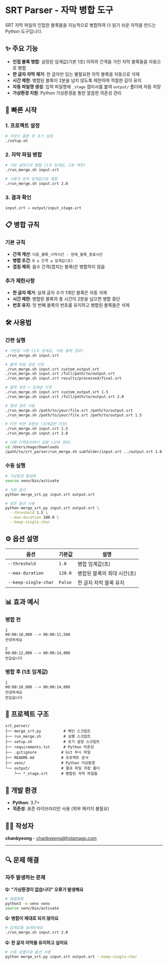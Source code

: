 # SRT Parser - 자막 병합 도구

SRT 자막 파일의 인접한 블록들을 지능적으로 병합하여 더 읽기 쉬운 자막을 만드는 Python 도구입니다.

## ✨ 주요 기능

- **인접 블록 병합**: 설정된 임계값(기본 1초) 이하의 간격을 가진 자막 블록들을 자동으로 병합
- **한 글자 자막 제거**: 한 글자만 있는 불필요한 자막 블록을 자동으로 삭제
- **시간 제한**: 병합된 블록이 2분을 넘지 않도록 제한하여 적절한 길이 유지
- **자동 파일명 생성**: 입력 파일명에 `_stage` 접미사를 붙여 `output/` 폴더에 자동 저장
- **가상환경 지원**: Python 가상환경을 통한 깔끔한 의존성 관리

## 🚀 빠른 시작

### 1. 프로젝트 설정
```bash
# 저장소 클론 후 초기 설정
./setup.sh
```

### 2. 자막 파일 병합
```bash
# 기본 설정으로 병합 (1초 임계값, 2분 제한)
./run_merge.sh input.srt

# 사용자 정의 임계값으로 병합
./run_merge.sh input.srt 2.0
```

### 3. 결과 확인
```
input.srt → output/input_stage.srt
```

## 📋 병합 규칙

### 기본 규칙
- **간격 계산**: `다음_블록_시작시간 - 현재_블록_종료시간`
- **병합 조건**: `0 ≤ 간격 ≤ 임계값(초)`
- **겹침 제외**: 음수 간격(겹치는 블록)은 병합하지 않음

### 추가 제한사항
- **한 글자 제거**: 실제 글자 수가 1개인 블록은 자동 삭제
- **시간 제한**: 병합된 블록의 총 시간이 2분을 넘으면 병합 중단
- **번호 유지**: 첫 번째 블록의 번호를 유지하고 병합된 블록들은 삭제

## 🛠️ 사용법

### 간편 실행
```bash
# 기본값 사용 (1초 임계값, 자동 출력 경로)
./run_merge.sh input.srt

# 출력 파일 경로 지정
./run_merge.sh input.srt custom_output.srt
./run_merge.sh input.srt /full/path/to/output.srt
./run_merge.sh input.srt results/processed/final.srt

# 출력 경로 + 임계값 지정
./run_merge.sh input.srt custom_output.srt 1.5
./run_merge.sh input.srt /full/path/to/output.srt 2.0

# 절대 경로 사용
./run_merge.sh /path/to/your/file.srt /path/to/output.srt
./run_merge.sh /path/to/your/file.srt /path/to/output.srt 1.5

# 이전 버전 호환성 (임계값만 지정)
./run_merge.sh input.srt 1.5
./run_merge.sh input.srt 2.0

# 다른 디렉토리에서 실행 (상대 경로)
cd /Users/mago/Downloads
/path/to/srt_parser/run_merge.sh subfolder/input.srt ../output.srt 1.0
```

### 수동 실행
```bash
# 가상환경 활성화
source venv/bin/activate

# 기본 옵션
python merge_srt.py input.srt output.srt

# 모든 옵션 사용
python merge_srt.py input.srt output.srt \
  --threshold 1.5 \
  --max-duration 180.0 \
  --keep-single-char
```

## ⚙️ 옵션 설명

| 옵션 | 기본값 | 설명 |
|------|--------|------|
| `--threshold` | `1.0` | 병합 임계값(초) |
| `--max-duration` | `120.0` | 병합된 블록의 최대 시간(초) |
| `--keep-single-char` | `False` | 한 글자 자막 블록 유지 |

## 📊 효과 예시

### 병합 전
```srt
1
00:00:10,000 --> 00:00:11,500
안녕하세요

2
00:00:12,000 --> 00:00:14,000
반갑습니다
```

### 병합 후 (1초 임계값)
```srt
1
00:00:10,000 --> 00:00:14,000
안녕하세요
반갑습니다
```

## 📁 프로젝트 구조

```
srt_parser/
├── merge_srt.py          # 메인 스크립트
├── run_merge.sh          # 실행 스크립트
├── setup.sh              # 초기 설정 스크립트
├── requirements.txt      # Python 의존성
├── .gitignore           # Git 무시 파일
├── README.md            # 프로젝트 문서
├── venv/                # Python 가상환경
└── output/              # 결과 파일 저장 폴더
    └── *_stage.srt      # 병합된 자막 파일들
```

## 🔧 개발 환경

- **Python**: 3.7+
- **의존성**: 표준 라이브러리만 사용 (외부 패키지 불필요)

## 👨‍💻 작성자

**chanbyeong** - [chanbyeong@holamago.com](mailto:chanbyeong@holamago.com)

---

## 🔍 문제 해결

### 자주 발생하는 문제

**Q: "가상환경이 없습니다" 오류가 발생해요**
```bash
# 해결방법
python3 -m venv venv
source venv/bin/activate
```

**Q: 병합이 제대로 되지 않아요**
```bash
# 임계값을 늘려보세요
./run_merge.sh input.srt 2.0
```

**Q: 한 글자 자막을 유지하고 싶어요**
```bash
# 수동 실행으로 옵션 사용
python merge_srt.py input.srt output.srt --keep-single-char
```